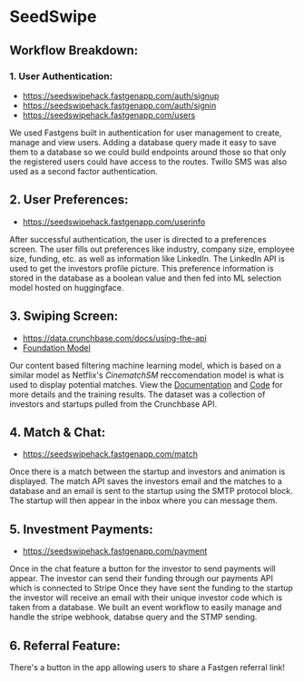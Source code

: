 # SeedSwipe 


## Workflow Breakdown:
### **1. User Authentication:**

- https://seedswipehack.fastgenapp.com/auth/signup
- https://seedswipehack.fastgenapp.com/auth/signin
- https://seedswipehack.fastgenapp.com/users

We used Fastgens built in authentication for  user management to create, manage and view users. Adding a database query made it easy to save them to a database so we could build endpoints around those so that only the registered users could have access to the routes. Twillo SMS was also used as a second factor authentication.

## **2. User Preferences:**

- https://seedswipehack.fastgenapp.com/userinfo

After successful authentication, the user is directed to a preferences screen. The user fills out preferences like industry, company size, employee size, funding, etc. as well as information like LinkedIn. The LinkedIn API is used to get the investors profile picture. This preference information is stored in the database as a boolean value and then fed into ML selection model hosted on huggingface.

## **3. Swiping Screen:**
- https://data.crunchbase.com/docs/using-the-api
- [Foundation Model](https://github.com/nkoorty/SeedSwipe/tree/main/ReccomendationModel)

Our content based filtering machine learning model, which is based on a similar model as Netflix's *CinematchSM* reccomendation model is what is used to display potential matches. View the [Documentation](https://github.com/nkoorty/SeedSwipe/blob/main/ReccomendationModel/README.md) and [Code](https://github.com/nkoorty/SeedSwipe/blob/main/ReccomendationModel/SeedSwipe_Model.ipynb) for more details and the training results. The dataset was a collection of investors and startups pulled from the Crunchbase API.

## **4. Match & Chat:**
- https://seedswipehack.fastgenapp.com/match

Once there is a match between the startup and investors and animation is displayed. The match API saves the investors email and the matches to a database and an email is sent to the startup using the SMTP protocol block. The startup will then appear in the inbox where you can message them.

## **5. Investment Payments:**
- https://seedswipehack.fastgenapp.com/payment

Once in the chat feature a button for the investor to send payments will appear. The investor can send their funding through our payments API which is connected to Stripe  Once they have sent the funding to the startup the investor will receive an email with their unique investor code which is taken from a database. We built an event workflow to easily manage and handle the stripe webhook, databse query and the STMP sending.

## **6. Referral Feature:**
There's a button in the app allowing users to share a Fastgen referral link!


